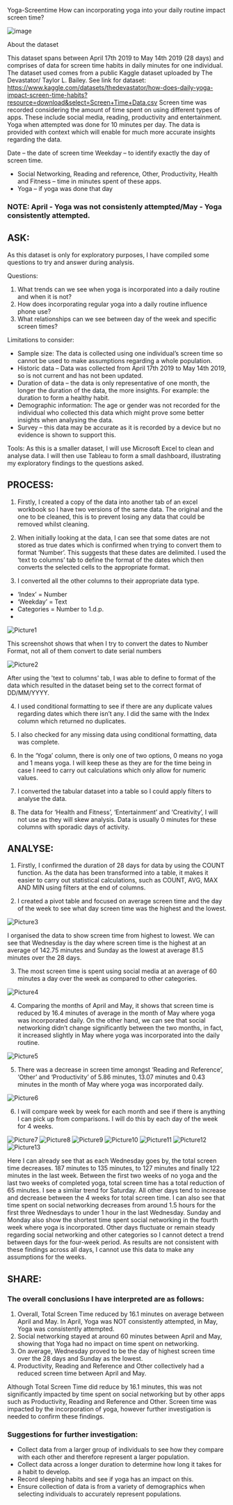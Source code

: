 Yoga-Screentime
How can incorporating yoga into your daily routine impact screen time?

![image](https://github.com/PayalGarg1201/Yoga-screentime/assets/133757186/454c5c24-e833-4797-8562-ed21ab02a96e)


 About the dataset 

This dataset spans between April 17th 2019 to May 14th 2019 (28 days) and comprises of data for screen time habits in daily minutes for one individual. The dataset used comes from a public Kaggle dataset uploaded by The Devastator/ Taylor L. Bailey. See link for dataset: https://www.kaggle.com/datasets/thedevastator/how-does-daily-yoga-impact-screen-time-habits?resource=download&select=Screen+Time+Data.csv Screen time was recorded considering the amount of time spent on using different types of apps. These include social media, reading, productivity and entertainment. Yoga when attempted was done for 10 minutes per day. The data is provided with context which will enable for much more accurate insights regarding the data. 

Date – the date of screen time 
        Weekday – to identify exactly the day of screen time.
+	Social Networking, Reading and reference, Other, Productivity, Health and Fitness – time in minutes spent of these apps.
+	Yoga – if yoga was done that day 
### NOTE: April - Yoga was not consistenly attempted/May - Yoga consistently attempted.

## ASK: 
As this dataset is only for exploratory purposes, I have compiled some questions to try and answer during analysis.

Questions:
 1.	What trends can we see when yoga is incorporated into a daily routine and when it is not?
 2.	How does incorporating regular yoga into a daily routine influence phone use?
3.	What relationships can we see between day of the week and specific screen times?

Limitations to consider:
+ Sample size: The data is collected using one individual’s screen time so cannot be used to make assumptions regarding a whole population.
+ Historic data – Data was collected from April 17th 2019 to May 14th 2019, so is not current and has not been updated.
+ Duration of data – the data is only representative of one month, the longer the duration of the data, the more insights. For example: the duration to form a healthy habit. 
+ Demographic information: The age or gender was not recorded for the individual who collected this data which might prove some better insights when analysing the data.
+ Survey – this data may be accurate as it is recorded by a device but no evidence is shown to support this. 

Tools: As this is a smaller dataset, I will use Microsoft Excel to clean and analyse data. I will then use Tableau to form a small dashboard, illustrating my exploratory findings to the questions asked.

## PROCESS: 
1.	Firstly, I created a copy of the data into another tab of an excel workbook so I have two versions of the same data. The original and the one to be cleaned, this is to prevent losing any data that could be removed whilst cleaning.

2.	When initially looking at the data, I can see that some dates are not stored as true dates which is confirmed when trying to convert them to format ‘Number’. This suggests that these dates are delimited. I used the ‘text to columns’ tab to define the format of the dates which then converts the selected cells to the appropriate format. 

3.	I converted all the other columns to their appropriate data type. 
-	‘Index’ = Number
-	‘Weekday’ = Text
-	Categories = Number to 1.d.p.
-	
![Picture1](https://github.com/PayalGarg1201/Yoga-screentime/assets/133757186/d460b177-1fb3-4609-9675-7e8bcf521f3f)


This screenshot shows that when I try to convert the dates to Number Format, not all of them convert to date serial numbers


![Picture2](https://github.com/PayalGarg1201/Yoga-screentime/assets/133757186/d41a5656-d7c1-41a5-a292-cc50b11a8ad7)


After using the 'text to columns' tab, I was able to define to format of the data which resulted in the dataset being set to the correct format of DD/MM/YYYY.

4.	I used conditional formatting to see if there are any duplicate values regarding dates which there isn’t any. I did the same with the Index column which returned no duplicates.

5.	I also checked for any missing data using conditional formatting, data was complete.

6.	In the ‘Yoga’ column, there is only one of two options, 0 means no yoga and 1 means yoga. I will keep these as they are for the time being in case I need to carry out calculations which only allow for numeric values.

7. 	I converted the tabular dataset into a table so I could apply filters to analyse the data. 

8.	The data for ‘Health and Fitness’, ‘Entertainment’ and ‘Creativity’, I will not use as they will skew analysis. Data is usually 0 minutes for these columns with sporadic days of activity.

## ANALYSE:

1.	Firstly, I confirmed the duration of 28 days for data by using the COUNT function. As the data has been transformed into a table, it makes it easier to carry out statistical calculations, such as COUNT, AVG, MAX AND MIN using filters at the end of columns.

2.	I created a pivot table and focused on average screen time and the day of the week to see what day screen time was the highest and the lowest.


![Picture3](https://github.com/PayalGarg1201/Yoga-screentime/assets/133757186/ff1d5d42-44c2-4179-94e5-6f8abc310085)


 
I organised the data to show screen time from highest to lowest. We can see that Wednesday is the day where screen time is the highest at an average of 142.75 minutes and Sunday as the lowest at average 81.5 minutes over the 28 days.

3.	The most screen time is spent using social media at an average of 60 minutes a day over the week as compared to other categories.


![Picture4](https://github.com/PayalGarg1201/Yoga-screentime/assets/133757186/4af29e07-28fe-48c7-beac-101535d56e1a)



4.	Comparing the months of April and May, it shows that screen time is reduced by 16.4 minutes of average in the month of May where yoga was incorporated daily. On the other hand, we can see that social networking didn’t change significantly between the two months, in fact, it increased slightly in May where yoga was incorporated into the daily routine.


![Picture5](https://github.com/PayalGarg1201/Yoga-screentime/assets/133757186/ac4d3ad9-91cb-4667-acbd-c2c019512581)



5.	There was a decrease in screen time amongst ‘Reading and Reference’, ‘Other’ and ‘Productivity’ of 5.86 minutes, 13.07 minutes and 0.43 minutes in the month of May where yoga was incorporated daily.


![Picture6](https://github.com/PayalGarg1201/Yoga-screentime/assets/133757186/00b33c14-f778-4dbf-bca2-7e876e1d94f5)

6.	I will compare week by week for each month and see if there is anything I can pick up from comparisons. I will do this by each day of the week for 4 weeks.



![Picture7](https://github.com/PayalGarg1201/Yoga-screentime/assets/133757186/9a9ca3e5-78b8-463e-afd1-535d20a2eddd)
![Picture8](https://github.com/PayalGarg1201/Yoga-screentime/assets/133757186/efd33051-85e9-47f5-9f88-80803a48dce0)
![Picture9](https://github.com/PayalGarg1201/Yoga-screentime/assets/133757186/cc38920d-3b43-465a-b672-83ac16132d80)
![Picture10](https://github.com/PayalGarg1201/Yoga-screentime/assets/133757186/1e1dc26d-ece0-475d-8af1-105b2c9cf202)
![Picture11](https://github.com/PayalGarg1201/Yoga-screentime/assets/133757186/458ac5ba-7d2b-44d5-8cf7-eb36b5244b27)
![Picture12](https://github.com/PayalGarg1201/Yoga-screentime/assets/133757186/d76aca8f-7529-4902-9c6e-304a710247a6)
![Picture13](https://github.com/PayalGarg1201/Yoga-screentime/assets/133757186/e44261ff-14af-4147-a02e-7c8e34a663e4)


Here I can already see that as each Wednesday goes by, the total screen time decreases. 187 minutes to 135 minutes, to 127 minutes and finally 122 minutes in the last week. Between the first two weeks of no yoga and the last two weeks of completed yoga, total screen time has a total reduction of 65 minutes. I see a similar trend for Saturday. All other days tend to increase and decrease between the 4 weeks for total screen time. I can also see that time spent on social networking decreases from around 1.5 hours for the first three Wednesdays to under 1 hour in the last Wednesday. Sunday and Monday also show the shortest time spent social networking in the fourth week where yoga is incorporated. Other days fluctuate or remain steady regarding social networking and other categories so I cannot detect a trend between days for the four-week period. As results are not consistent with these findings across all days, I cannot use this data to make any assumptions for the weeks.
 
## SHARE:

### The overall conclusions I have interpreted are as follows:
1.	Overall, Total Screen Time reduced by 16.1 minutes on average between April and May. In April, Yoga was NOT consistently attempted, in May, Yoga was consistently attempted.
2.	Social networking stayed at around 60 minutes between April and May, showing that Yoga had no impact on time spent on networking.
3.	On average, Wednesday proved to be the day of highest screen time over the 28 days and Sunday as the lowest.
4.	Productivity, Reading and Reference and Other collectively had a reduced screen time between April and May. 
 
Although Total Screen Time did reduce by 16.1 minutes, this was not significantly impacted by time spent on social networking but by other apps such as Productivity, Reading and Reference and Other. Screen time was impacted by the incorporation of yoga, however further investigation is needed to confirm these findings.

### Suggestions for further investigation:
+	Collect data from a larger group of individuals to see how they compare with each other and therefore represent a larger population.
+	Collect data across a longer duration to determine how long it takes for a habit to develop.
+	Record sleeping habits and see if yoga has an impact on this.
+	Ensure collection of data is from a variety of demographics when selecting individuals to accurately represent populations.
